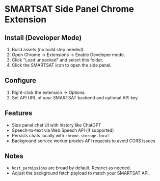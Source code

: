 SMARTSAT Side Panel Chrome Extension
===================================

Install (Developer Mode)
------------------------

1. Build assets (no build step needed).
2. Open Chrome → Extensions → Enable Developer mode.
3. Click "Load unpacked" and select this folder.
4. Click the SMARTSAT icon to open the side panel.

Configure
---------

1. Right-click the extension → Options.
2. Set API URL of your SMARTSAT backend and optional API key.

Features
--------

- Side panel chat UI with history like ChatGPT
- Speech-to-text via Web Speech API (if supported)
- Persists chats locally with `chrome.storage.local`
- Background service worker proxies API requests to avoid CORS issues

Notes
-----

- `host_permissions` are broad by default. Restrict as needed.
- Adjust the background fetch payload to match your SMARTSAT API.

